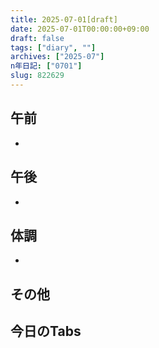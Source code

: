 ```yaml
---
title: 2025-07-01[draft]
date: 2025-07-01T00:00:00+09:00
draft: false
tags: ["diary", ""]
archives: ["2025-07"]
n年日記: ["0701"]
slug: 822629
---
```

## 午前
- 
## 午後
- 
## 体調
- 
## その他
## 今日のTabs